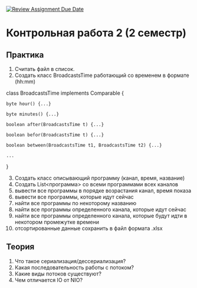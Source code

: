 [![Review Assignment Due Date](https://classroom.github.com/assets/deadline-readme-button-24ddc0f5d75046c5622901739e7c5dd533143b0c8e959d652212380cedb1ea36.svg)](https://classroom.github.com/a/f1P1Fajd)
# Контрольная работа 2 (2 семестр)

## Практика

1. Считать файл в список.
2. Создать класс BroadcastsTime работающий со временем в формате (hh:mm)

class BroadcastsTime implements Comparable {

    byte hour() {...}
    
    byte minutes() {...}
    
    boolean after(BroadcastsTime t) {...}
    
    boolean befor(BroadcastsTime t) {...}
    
    boolean between(BroadcastsTime t1, BroadcastsTime t2) {...}
    
    ...
    
}

3. Создать класс описывающий программу (канал, время, название)
4. Создать List<программа> со всеми программами всех каналов
5. вывести все программы в порядке возрастания канал, время показа
6. вывести все программы, которые идут сейчас
7. найти все программы по некоторому названию
8. найти все программы определенного канала, которые идут сейчас
9. найти все программы определенного канала, которые будут идти в некотором промежутке времени
10. отсортированные данные сохранить в файл формата .xlsx 

## Теория

1. Что такое сериализация/дессериализация?
2. Какая последовательность работы с потоком?
3. Какие виды потоков существуют?
4. Чем отличается IO от NIO?
